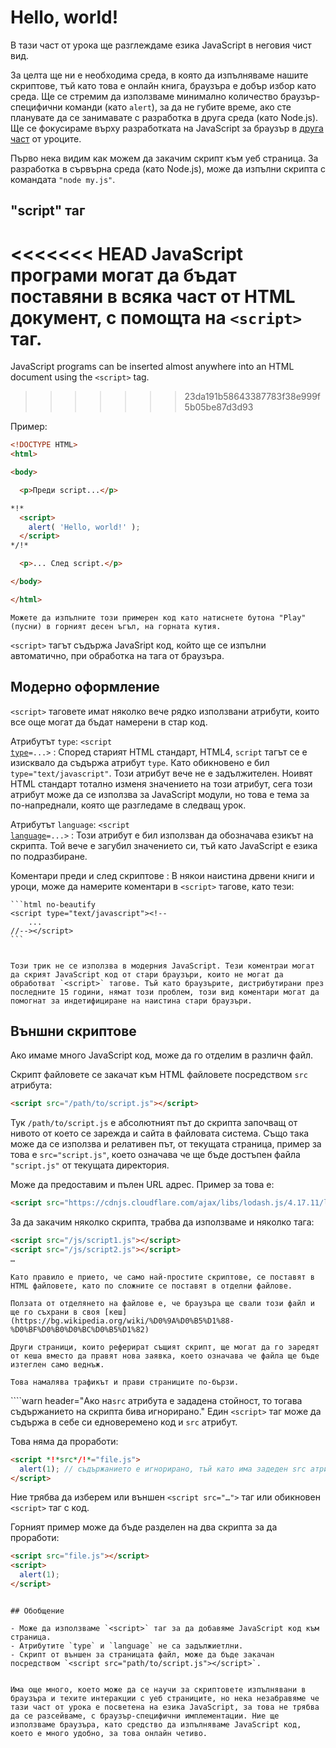 # Hello, world!

В тази част от урока ще разглеждаме езика JavaScript в неговия чист вид. 

За целта ще ни е необходима среда, в която да изпълняваме нашите скриптове, тъй като това е онлайн книга, браузъра е добър избор като среда. Ще се стремим да използваме минимално количество браузър-специфични команди (като `alert`), за да не губите време, ако сте планувате да се занимавате с разработка в друга среда (като Node.js). Ще се фокусираме върху разработката на JavaScript за браузър в [друга част](/ui) от уроците.

Първо нека видим как можем да закачим скрипт към уеб страница. За разработка в сървърна среда (като Node.js), може да изпълни скрипта с командата `"node my.js"`.


## "script" таг

<<<<<<< HEAD
JavaScript програми могат да бъдат поставяни в всяка част от HTML документ, с помощта на `<script>` таг.
=======
JavaScript programs can be inserted almost anywhere into an HTML document using the `<script>` tag.
>>>>>>> 23da191b58643387783f38e999f5b05be87d3d93

Пример:

```html run height=100
<!DOCTYPE HTML>
<html>

<body>

  <p>Преди script...</p>

*!*
  <script>
    alert( 'Hello, world!' );
  </script>
*/!*

  <p>... След script.</p>

</body>

</html>
```

```online
Можете да изпълните този примерен код като натиснете бутона "Play" (пусни) в горният десен ъгъл, на горната кутия.
```

`<script>` тагът съдържа JavaSript код, който ще се изпълни автоматично, при обработка на тага от браузъра.  


## Модерно оформление 

`<script>` таговете имат няколко вече рядко използвани атрибути, които все още могат да бъдат намерени в стар код.

Атрибутът `type`: <code>&lt;script <u>type</u>=...&gt;</code>
: Според старият HTML стандарт, HTML4, `script` тагът се е изисквало да съдържа атрибут `type`. Като обикновено е бил `type="text/javascript"`. Този атрибут вече не е задължителен. Ноивят HTML стандарт тотално изменя значението на този атрибут, сега този атрибут може да се използва за JavaScript модули, но това е тема за по-напреднали, която ще разгледаме в следващ урок.

Атрибутът `language`: <code>&lt;script <u>language</u>=...&gt;</code>
: Този атрибут е бил използван да обозначава езикът на скрипта. Той вече е загубил значението си, тъй като JavaScript e езикa по подразбиране.


Коментари преди и след скриптове
: В някои наистина дрвени книги и уроци, може да намерите коментари в `<script>` тагове, като тези:

    ```html no-beautify
    <script type="text/javascript"><!--
        ...
    //--></script>
    ```


    Този трик не се използва в модерния JavaScript. Тези коментраи могат да скрият JavaScript код от стари браузъри, които не могат да обработват `<script>` тагове. Тъй като браузърите, дистрибутирани през последните 15 години, нямат този проблем, този вид коментари могат да помогнат за индетифициране на наистина стари браузъри.


## Външни скриптове

Ако имаме много JavaScript код, може да го отделим в различн файл.

Скрипт файловете се закачат към HTML файловете посредством `src` атрибута:

```html
<script src="/path/to/script.js"></script>
```

Тук `/path/to/script.js` е абсолютният път до скрипта започващ от нивото от което се зарежда и сайта в файловата система. Също така може да се използва и релативен път, от текущата страница, пример за това е `src="script.js"`, което означава че ще бъде достъпен файла `"script.js"` от текущата директория. 

Може да предоставим и пълен URL адрес. Пример за това е:

```html
<script src="https://cdnjs.cloudflare.com/ajax/libs/lodash.js/4.17.11/lodash.js"></script>
```

За да закачим няколко скрипта, трабва да използваме и няколко тага:

```html
<script src="/js/script1.js"></script>
<script src="/js/script2.js"></script>
…
```

```smart
Като правило е прието, че само най-простите скриптове, се поставят в HTML файловете, като по сложните се поставят в отделни файлове.

Ползата от отделянето на файлове е, че браузъра ще свали този файл и ще го съхрани в своя [кеш](https://bg.wikipedia.org/wiki/%D0%9A%D0%B5%D1%88-%D0%BF%D0%B0%D0%BC%D0%B5%D1%82)

Други страници, които реферират същият скрипт, ще могат да го заредят от кеша вместо да правят нова заявка, което означава че файла ще бъде изтеглен само веднъж.

Това намалява трафикът и прави страниците по-бързи.
```

````warn header="Ако на`src` атрибута е зададена стойност, то тогава съдържанието на скрипта бива игнорирано."
Един `<script>` таг може да съдържа в себе си едноверемено код и `src` атрибут.


Това няма да проработи:

```html
<script *!*src*/!*="file.js">
  alert(1); // съдържанието е игнорирано, тъй като има задеден src атрибут
</script>
```

Ние трябва да изберем или външен `<script src="…">` таг или обикновен `<script>` таг с код.

Горният пример може да бъде разделен на два скрипта за да проработи:

```html
<script src="file.js"></script>
<script>
  alert(1);
</script>
```
````

## Обобщение

- Може да използваме `<script>` таг за да добавяме JavaScript код към страница.
- Атрибутите `type` и `language` не са задължиетлни.
- Скрипт от външен за страницата файл, може да бъде закачан посредством `<script src="path/to/script.js"></script>`.


Има още много, което може да се научи за скриптовете изпълнявани в браузъра и техите интеракции с уеб страниците, но нека незабравяме че тази част от урока е посветена на езика JavaScript, за това не трябва да се разсейваме, с браузър-специфични имплементации. Ние ще използваме браузъра, като средство да изпълняваме JavaScript код, което е много удобно, за това онлайн четиво.

